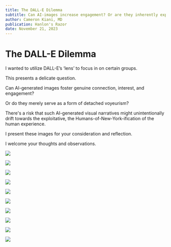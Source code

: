 ```yaml
---
title: The DALL-E Dilemma
subtitle: Can AI-images increase engagement? Or are they inherently exploitative?
author: Cameron Kiani, MD
publication: Hanlon's Razor
date: November 21, 2023
---
```


# The DALL-E Dilemma
I wanted to utilize DALL-E’s ‘lens’ to focus in on certain groups.

This presents a delicate question. 

Can AI-generated images foster genuine connection, interest, and engagement? 

Or do they merely serve as a form of detached voyeurism? 

There's a risk that such AI-generated visual narratives might unintentionally drift towards the exploitative, the Humans-of-New-York-ification of the human experience.

I present these images for your consideration and reflection. 

I welcome your thoughts and observations.

[![](https://substackcdn.com/image/fetch/w_1456,c_limit,f_auto,q_auto:good,fl_progressive:steep/https%3A%2F%2Fsubstack-post-media.s3.amazonaws.com%2Fpublic%2Fimages%2F5e98dfaa-b9d4-4af5-beac-8bf41672c917_1024x1024.png)](https://substackcdn.com/image/fetch/f_auto,q_auto:good,fl_progressive:steep/https%3A%2F%2Fsubstack-post-media.s3.amazonaws.com%2Fpublic%2Fimages%2F5e98dfaa-b9d4-4af5-beac-8bf41672c917_1024x1024.png)

[![](https://substackcdn.com/image/fetch/w_1456,c_limit,f_auto,q_auto:good,fl_progressive:steep/https%3A%2F%2Fsubstack-post-media.s3.amazonaws.com%2Fpublic%2Fimages%2Fc2d25fb9-d429-46e1-bc03-261207199ab3_1024x1024.png)](https://substackcdn.com/image/fetch/f_auto,q_auto:good,fl_progressive:steep/https%3A%2F%2Fsubstack-post-media.s3.amazonaws.com%2Fpublic%2Fimages%2Fc2d25fb9-d429-46e1-bc03-261207199ab3_1024x1024.png)

[![](https://substackcdn.com/image/fetch/w_1456,c_limit,f_auto,q_auto:good,fl_progressive:steep/https%3A%2F%2Fsubstack-post-media.s3.amazonaws.com%2Fpublic%2Fimages%2Fbe1e1627-4baf-4a1d-8f48-d6c08bef5d98_1024x1024.png)](https://substackcdn.com/image/fetch/f_auto,q_auto:good,fl_progressive:steep/https%3A%2F%2Fsubstack-post-media.s3.amazonaws.com%2Fpublic%2Fimages%2Fbe1e1627-4baf-4a1d-8f48-d6c08bef5d98_1024x1024.png)

[![](https://substackcdn.com/image/fetch/w_1456,c_limit,f_auto,q_auto:good,fl_progressive:steep/https%3A%2F%2Fsubstack-post-media.s3.amazonaws.com%2Fpublic%2Fimages%2F92dcbbe3-1fba-4d55-abd5-16847e74f178_1024x1024.png)](https://substackcdn.com/image/fetch/f_auto,q_auto:good,fl_progressive:steep/https%3A%2F%2Fsubstack-post-media.s3.amazonaws.com%2Fpublic%2Fimages%2F92dcbbe3-1fba-4d55-abd5-16847e74f178_1024x1024.png)

[![](https://substackcdn.com/image/fetch/w_1456,c_limit,f_auto,q_auto:good,fl_progressive:steep/https%3A%2F%2Fsubstack-post-media.s3.amazonaws.com%2Fpublic%2Fimages%2Fc7316361-83b4-47d6-927e-c3fbb853f6c9_1024x1024.png)](https://substackcdn.com/image/fetch/f_auto,q_auto:good,fl_progressive:steep/https%3A%2F%2Fsubstack-post-media.s3.amazonaws.com%2Fpublic%2Fimages%2Fc7316361-83b4-47d6-927e-c3fbb853f6c9_1024x1024.png)

[![](https://substackcdn.com/image/fetch/w_1456,c_limit,f_auto,q_auto:good,fl_progressive:steep/https%3A%2F%2Fsubstack-post-media.s3.amazonaws.com%2Fpublic%2Fimages%2F2dabb42e-c92b-4639-95b3-cb8ba324cbf7_1024x1024.png)](https://substackcdn.com/image/fetch/f_auto,q_auto:good,fl_progressive:steep/https%3A%2F%2Fsubstack-post-media.s3.amazonaws.com%2Fpublic%2Fimages%2F2dabb42e-c92b-4639-95b3-cb8ba324cbf7_1024x1024.png)

[![](https://substackcdn.com/image/fetch/w_1456,c_limit,f_auto,q_auto:good,fl_progressive:steep/https%3A%2F%2Fsubstack-post-media.s3.amazonaws.com%2Fpublic%2Fimages%2F90c53d55-3ae1-4311-b95c-0dd8fdcd0df0_1024x1024.png)](https://substackcdn.com/image/fetch/f_auto,q_auto:good,fl_progressive:steep/https%3A%2F%2Fsubstack-post-media.s3.amazonaws.com%2Fpublic%2Fimages%2F90c53d55-3ae1-4311-b95c-0dd8fdcd0df0_1024x1024.png)

[![](https://substackcdn.com/image/fetch/w_1456,c_limit,f_auto,q_auto:good,fl_progressive:steep/https%3A%2F%2Fsubstack-post-media.s3.amazonaws.com%2Fpublic%2Fimages%2Fe7cecaca-ad8f-4a3d-ad28-b6167d17de97_1024x1024.png)](https://substackcdn.com/image/fetch/f_auto,q_auto:good,fl_progressive:steep/https%3A%2F%2Fsubstack-post-media.s3.amazonaws.com%2Fpublic%2Fimages%2Fe7cecaca-ad8f-4a3d-ad28-b6167d17de97_1024x1024.png)

[![](https://substackcdn.com/image/fetch/w_1456,c_limit,f_auto,q_auto:good,fl_progressive:steep/https%3A%2F%2Fsubstack-post-media.s3.amazonaws.com%2Fpublic%2Fimages%2F55650373-ee6f-406c-99b5-a6c8df2a613b_1024x1024.png)](https://substackcdn.com/image/fetch/f_auto,q_auto:good,fl_progressive:steep/https%3A%2F%2Fsubstack-post-media.s3.amazonaws.com%2Fpublic%2Fimages%2F55650373-ee6f-406c-99b5-a6c8df2a613b_1024x1024.png)

[![](https://substackcdn.com/image/fetch/w_1456,c_limit,f_auto,q_auto:good,fl_progressive:steep/https%3A%2F%2Fsubstack-post-media.s3.amazonaws.com%2Fpublic%2Fimages%2F978ede19-e6ae-4ad9-b1c1-05e29ca4830b_1024x1024.png)](https://substackcdn.com/image/fetch/f_auto,q_auto:good,fl_progressive:steep/https%3A%2F%2Fsubstack-post-media.s3.amazonaws.com%2Fpublic%2Fimages%2F978ede19-e6ae-4ad9-b1c1-05e29ca4830b_1024x1024.png)
